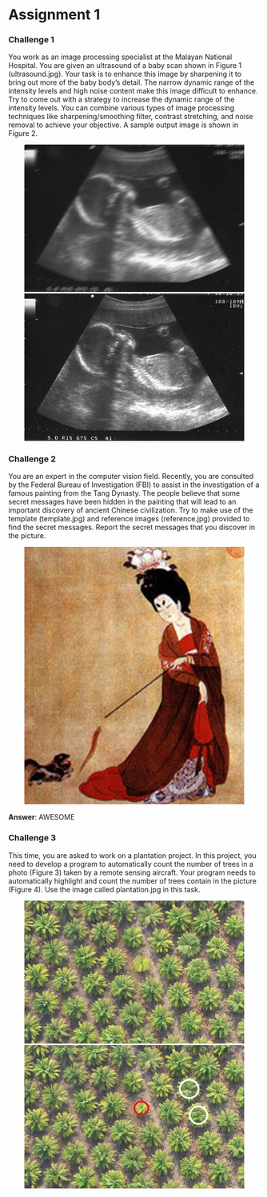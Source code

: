# Assignment 1
### Challenge 1
You work as an image processing specialist at the Malayan National Hospital. You are given an ultrasound of a baby scan shown in Figure 1 (ultrasound.jpg). Your task is to enhance this image by sharpening it to bring out more of the baby body’s detail. The narrow dynamic range of the intensity levels and high noise content make this image difficult to enhance. Try to come out with a strategy to increase the dynamic range of the intensity levels. You can combine various types of image processing techniques like sharpening/smoothing filter, contrast stretching, and noise removal to achieve your objective. A sample output image is shown in Figure 2.

<p align="center">
    <img width="440" src="https://github.com/cheewoei1997/computer-vision/blob/master/Assignment%201/images/ultrasound.jpg">
    <img width="440" src="https://github.com/cheewoei1997/computer-vision/blob/master/Assignment%201/images/ultrasoundclear.jpg">
</p>

### Challenge 2
You are an expert in the computer vision field. Recently, you are consulted by the Federal Bureau of Investigation (FBI) to assist in the investigation of a famous painting from the Tang Dynasty. The people believe that some secret messages have been hidden in the painting that will lead to an important discovery of ancient Chinese civilization. Try to make use of the template (template.jpg) and reference images (reference.jpg) provided to find the secret messages. Report the secret messages that you discover in the picture.

<p align="center">
    <img width="440" src="https://github.com/cheewoei1997/computer-vision/blob/master/Assignment%201/images/reference.jpg">
</p>

**Answer**: AWESOME

### Challenge 3
This time, you are asked to work on a plantation project. In this project, you need to develop a program to automatically count the number of trees in a photo (Figure 3) taken by a remote sensing aircraft. Your program needs to automatically highlight and count the number of trees contain in the picture (Figure 4). Use the image called plantation.jpg in this task.

<p align="center">
    <img width="440" src="https://github.com/cheewoei1997/computer-vision/blob/master/Assignment%201/images/plantation.jpg">
    <img width="440" src="https://github.com/cheewoei1997/computer-vision/blob/master/Assignment%201/images/plantationcircle.jpg">
</p>
